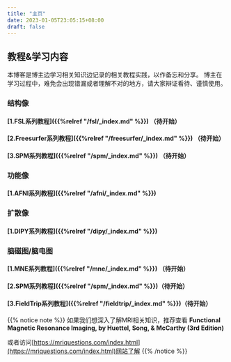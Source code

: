 ```yaml
---
title: "主页"
date: 2023-01-05T23:05:15+08:00
draft: false
---
```


## 教程&学习内容
本博客是博主边学习相关知识边记录的相关教程实践，以作备忘和分享。
博主在学习过程中，难免会出现错漏或者理解不对的地方，请大家辩证看待、谨慎使用。

### 结构像
#### [1.FSL系列教程]({{%relref "/fsl/_index.md" %}}) （待开始）
#### [2.Freesurfer系列教程]({{%relref "/freesurfer/_index.md" %}}) （待开始）
#### [3.SPM系列教程]({{%relref "/spm/_index.md" %}}) （待开始）

### 功能像
#### [1.AFNI系列教程]({{%relref "/afni/_index.md" %}}) 

### 扩散像
#### [1.DIPY系列教程]({{%relref "/dipy/_index.md" %}})

### 脑磁图/脑电图
#### [1.MNE系列教程]({{%relref "/mne/_index.md" %}}) （待开始）
#### [2.SPM系列教程]({{%relref "/spm/_index.md" %}})（待开始）
#### [3.FieldTrip系列教程]({{%relref "/fieldtrip/_index.md" %}})（待开始）


{{% notice note %}}
 如果我们想深入了解MRI相关知识，推荐查看 **Functional Magnetic Resonance Imaging, by Huettel, Song, & McCarthy (3rd Edition)** 
 
 或者访问[https://mriquestions.com/index.html](https://mriquestions.com/index.html)网站了解
{{% /notice %}}






<!-- 



### 脑电图系列



### 机器学习系列

### 深度学习系列 

### 脑机接口系列
-->